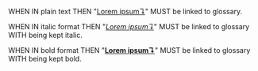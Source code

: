 WHEN IN plain text THEN "[Lorem ipsum↴][1]" MUST be linked to glossary.

WHEN IN italic format THEN "_[Lorem ipsum↴][1]_" MUST be linked to glossary WITH being kept italic.

WHEN IN bold format THEN "**[Lorem ipsum↴][1]**" MUST be linked to glossary WITH being kept bold.

[1]: ../glossary.md#lorem-ipsum "Lorem ipsum is the worlds most famous, most beloved piece of nonsense."
